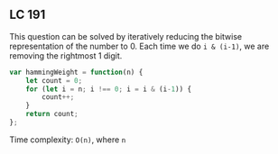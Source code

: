 ## LC 191

This question can be solved by iteratively reducing the bitwise representation of the number to 0. Each time we do `i & (i-1)`, we are removing the rightmost 1 digit. 

```js
var hammingWeight = function(n) {
    let count = 0; 
    for (let i = n; i !== 0; i = i & (i-1)) {
        count++; 
    }
    return count; 
};
```

Time complexity: `O(n)`, where `n` 
